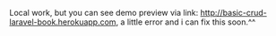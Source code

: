 Local work, but you can see demo preview via link: http://basic-crud-laravel-book.herokuapp.com, a little error and i can fix this soon.^^

